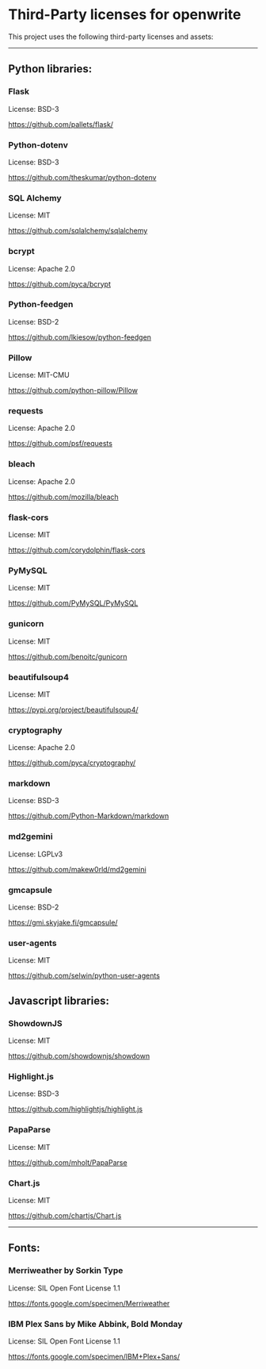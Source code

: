 # Third-Party licenses for openwrite

This project uses the following third-party licenses and assets:

---

## Python libraries:

### Flask
License: BSD-3

https://github.com/pallets/flask/

### Python-dotenv
License: BSD-3

https://github.com/theskumar/python-dotenv

### SQL Alchemy
License: MIT

https://github.com/sqlalchemy/sqlalchemy

### bcrypt
License: Apache 2.0

https://github.com/pyca/bcrypt

### Python-feedgen
License: BSD-2

https://github.com/lkiesow/python-feedgen

### Pillow
License: MIT-CMU

https://github.com/python-pillow/Pillow

### requests
License: Apache 2.0

https://github.com/psf/requests

### bleach
License: Apache 2.0

https://github.com/mozilla/bleach

### flask-cors
License: MIT

https://github.com/corydolphin/flask-cors

### PyMySQL
License: MIT

https://github.com/PyMySQL/PyMySQL

### gunicorn
License: MIT

https://github.com/benoitc/gunicorn

### beautifulsoup4
License: MIT

https://pypi.org/project/beautifulsoup4/

### cryptography
License: Apache 2.0

https://github.com/pyca/cryptography/

### markdown
License: BSD-3

https://github.com/Python-Markdown/markdown

### md2gemini
License: LGPLv3

https://github.com/makew0rld/md2gemini

### gmcapsule
License: BSD-2

https://gmi.skyjake.fi/gmcapsule/

### user-agents
License: MIT

https://github.com/selwin/python-user-agents

## Javascript libraries:

### ShowdownJS
License: MIT

https://github.com/showdownjs/showdown

### Highlight.js
License: BSD-3

https://github.com/highlightjs/highlight.js

### PapaParse
License: MIT

https://github.com/mholt/PapaParse

### Chart.js
License: MIT

https://github.com/chartjs/Chart.js


---

## Fonts:

### Merriweather by Sorkin Type
License: SIL Open Font License 1.1

https://fonts.google.com/specimen/Merriweather

### IBM Plex Sans by Mike Abbink, Bold Monday
License: SIL Open Font License 1.1

https://fonts.google.com/specimen/IBM+Plex+Sans/
